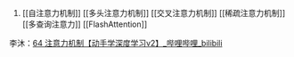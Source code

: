 1.  [[自注意力机制]]
[[多头注意力机制]]
[[交叉注意力机制]]
[[稀疏注意力机制]]
[[多查询注意力]]
[[FlashAttention]]

李沐：[64 注意力机制【动手学深度学习v2】_哔哩哔哩_bilibili](https://www.bilibili.com/video/BV1264y1i7R1/?spm_id_from=333.337.search-card.all.click&vd_source=e2ed568abb1e67cc88ad6275f6104534)

